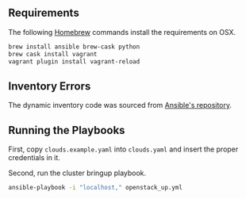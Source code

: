 ## Requirements

The following [Homebrew](http://brew.sh) commands install the requirements on
OSX.

```bash
brew install ansible brew-cask python
brew cask install vagrant
vagrant plugin install vagrant-reload
```

## Inventory Errors

The dynamic inventory code was sourced from
[Ansible's repository](https://github.com/ansible/ansible/blob/devel/contrib/inventory/openstack.py).


## Running the Playbooks

First, copy `clouds.example.yaml` into `clouds.yaml` and insert the proper
credentials in it.

Second, run the cluster bringup playbook.

```bash
ansible-playbook -i "localhost," openstack_up.yml
```
